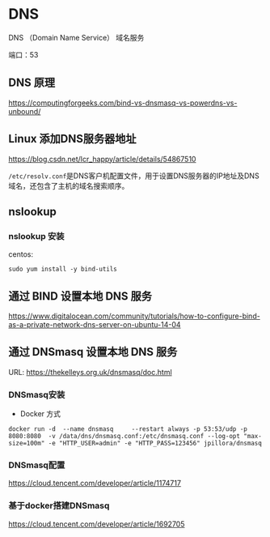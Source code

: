 # DNS

DNS （Domain Name Service） 域名服务

端口：53

## DNS 原理

<https://computingforgeeks.com/bind-vs-dnsmasq-vs-powerdns-vs-unbound/>

## Linux 添加DNS服务器地址

<https://blog.csdn.net/lcr_happy/article/details/54867510>

`/etc/resolv.conf`是DNS客户机配置文件，用于设置DNS服务器的IP地址及DNS域名，还包含了主机的域名搜索顺序。

## nslookup

### nslookup 安装

centos:

``` shell
sudo yum install -y bind-utils
```

## 通过 BIND 设置本地 DNS 服务

<https://www.digitalocean.com/community/tutorials/how-to-configure-bind-as-a-private-network-dns-server-on-ubuntu-14-04>

## 通过 DNSmasq 设置本地 DNS 服务

URL: <https://thekelleys.org.uk/dnsmasq/doc.html>

### DNSmasq安装

- Docker 方式

``` shell
docker run -d  --name dnsmasq     --restart always -p 53:53/udp -p 8080:8080  -v /data/dns/dnsmasq.conf:/etc/dnsmasq.conf --log-opt "max-size=100m" -e "HTTP_USER=admin" -e "HTTP_PASS=123456" jpillora/dnsmasq
```

### DNSmasq配置

<https://cloud.tencent.com/developer/article/1174717>

### 基于docker搭建DNSmasq

<https://cloud.tencent.com/developer/article/1692705>
